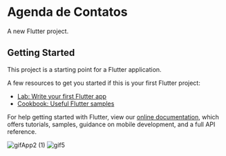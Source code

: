 # Agenda de Contatos

A new Flutter project.

## Getting Started

This project is a starting point for a Flutter application.

A few resources to get you started if this is your first Flutter project:

- [Lab: Write your first Flutter app](https://flutter.dev/docs/get-started/codelab)
- [Cookbook: Useful Flutter samples](https://flutter.dev/docs/cookbook)

For help getting started with Flutter, view our
[online documentation](https://flutter.dev/docs), which offers tutorials,
samples, guidance on mobile development, and a full API reference.


![gifApp2 (1)](https://user-images.githubusercontent.com/45888235/110666958-89b8a380-81a8-11eb-8fab-90639ca5914e.gif)
![gif5](https://user-images.githubusercontent.com/45888235/110671075-e0c07780-81ac-11eb-8b7b-af7da858876a.gif)


